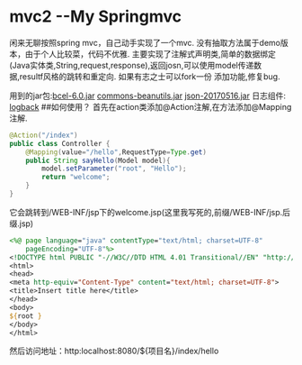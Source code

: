 # mvc2  --My Springmvc
闲来无聊按照spring mvc，自己动手实现了一个mvc.
没有抽取方法属于demo版本，由于个人比较菜，代码不优雅.
主要实现了注解式声明类,简单的数据绑定(Java实体类,String,request,response),返回josn,可以使用model传递数据,resultf风格的跳转和重定向.
如果有志之士可以fork一份  添加功能,修复bug.

用到的jar包:[bcel-6.0.jar](http://mvnrepository.com/artifact/org.apache.bcel/bcel) [commons-beanutils.jar](http://mvnrepository.com/artifact/commons-beanutils/commons-beanutils/1.9.3)  [json-20170516.jar](http://mvnrepository.com/artifact/org.json/json/20160810)
日志组件: [logback]() 
##如何使用？
首先在action类添加@Action注解,在方法添加@Mapping注解.
```java
@Action("/index")
public class Controller {
	@Mapping(value="/hello",RequestType=Type.get)
	public String sayHello(Model model){
		model.setParameter("root", "Hello");
		return "welcome";
	}
}

```
它会跳转到/WEB-INF/jsp下的welcome.jsp(这里我写死的,前缀/WEB-INF/jsp.后缀.jsp)
```jsp
<%@ page language="java" contentType="text/html; charset=UTF-8"
    pageEncoding="UTF-8"%>
<!DOCTYPE html PUBLIC "-//W3C//DTD HTML 4.01 Transitional//EN" "http://www.w3.org/TR/html4/loose.dtd">
<html>
<head>
<meta http-equiv="Content-Type" content="text/html; charset=UTF-8">
<title>Insert title here</title>
</head>
<body>
${root }
</body>
</html>
```
然后访问地址：http:localhost:8080/${项目名}/index/hello


